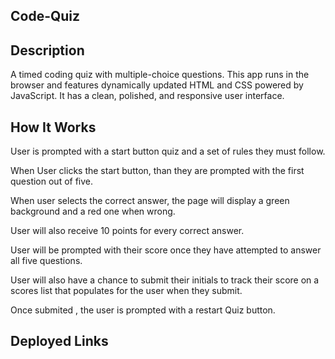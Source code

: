 ## Code-Quiz

## Description

A timed coding quiz with multiple-choice questions. This app runs in the browser and features dynamically updated HTML and CSS powered by JavaScript. It has a clean, polished, and responsive user interface.

## How It Works

User is prompted with a start button quiz and a set of rules they must follow. 

When User clicks the start button, than they are prompted with the first question out of five.

When user selects the correct answer, the page will display a green background and a red one when wrong. 

User will also receive 10 points for every correct answer. 

User will be prompted with their score once they have attempted to answer all five questions. 

User will also have a chance to submit their initials to track their score on a scores list that populates for the user when they submit. 

Once submited , the user is prompted with a restart Quiz button. 

## Deployed Links
